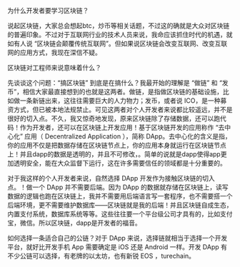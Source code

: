 为什么开发者要学习区块链？

说起区块链，大家总会想起btc，炒币等相关话题，不过这的确就是大众对区块链的普遍印象。不过对于互联网行业的技术人员来说，我命应该抓住时代的机遇，就如有人说 “区块链会颠覆传统互联网”。但如果说区块链会改变互联网、改变互联网的应用方式，我现在深信不疑。

区块链对工程师来说意味着什么？

先谈谈这个问题：“搞区块链” 到底是在搞什么？我最开始的理解是 “做链” 和 “发币”，相信大家最直接想到的也就是这两者。做链，是指做区块链的基础设施，比如做一条新链出来，这往往需要巨大的人力物力；发币，或者说 ICO，是一种募资方式，但已被本地法规禁止。可见这两者对个人开发者来说都比较遥远，并不是很好的切入点。不久，我又惊奇地发现，原来区块链除了存储数据，还可以跑代码！作为开发者，还可以在区块链上开发应用！基于区块链开发的应用称作 “去中心化” 应用（ Decentralized Application ），简称 DApp。去中心化的含义是指，你的应用不仅是把数据存储在区块链节点上，你的应用本身就运行在区块链节点上！并且dapp的数据是透明的，并且不可修改，。简单的说就是dapp使得app更加透明安全，能在大众监督下运行，这在许多需要信任的领域都是十分重要的。

对于我这样的个人开发者来说，自然选择 DApp 开发作为接触区块链的切入点。！做一个 DApp 并不需要后端。因为 DApp 的数据就存储在区块链上，读写数据的逻辑也跑在区块链上，我并不需要用后端语言写一套程序，也不需要搭一个后端环境，更不需要维护数据库——区块链就是我的后端！并且区块链自成生态，内置支付系统，数据库系统等等。这些往往要一个平台级公司才具有的，比如支付宝，微信。所以区块链，dapp是开发者的福音。


如何选择一条适合自己的公链？对于 DApp 来说，选择链就相当于选择一个开发平台，就好比开发手机 App 需要确定是 iOS 还是 Android 一样。开发 DApp 有不少公链可以选择，有老牌的以太坊，也有新锐 EOS ，turechain。
